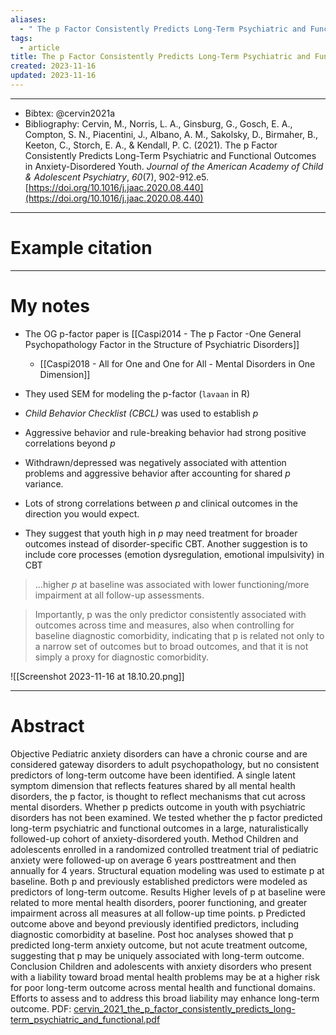 ```yaml
---
aliases:
  - " The p Factor Consistently Predicts Long-Term Psychiatric and Functional Outcomes in Anxiety-Disordered Youth "
tags:
  - article
title: The p Factor Consistently Predicts Long-Term Psychiatric and Functional Outcomes in Anxiety-Disordered Youth
created: 2023-11-16
updated: 2023-11-16
---
```


---

- Bibtex: @cervin2021a
- Bibliography: Cervin, M., Norris, L. A., Ginsburg, G., Gosch, E. A., Compton, S. N., Piacentini, J., Albano, A. M., Sakolsky, D., Birmaher, B., Keeton, C., Storch, E. A., & Kendall, P. C. (2021). The p Factor Consistently Predicts Long-Term Psychiatric and Functional Outcomes in Anxiety-Disordered Youth. _Journal of the American Academy of Child & Adolescent Psychiatry_, _60_(7), 902-912.e5. [https://doi.org/10.1016/j.jaac.2020.08.440](https://doi.org/10.1016/j.jaac.2020.08.440)

---
# Example citation


---
# My notes
- The OG p-factor paper is [[Caspi2014 - The p Factor -One General Psychopathology Factor in the Structure of Psychiatric Disorders]]
	- [[Caspi2018 - All for One and One for All - Mental Disorders in One Dimension]]


- They used SEM for modeling the p-factor (`lavaan` in R)
- *Child Behavior Checklist (CBCL)* was used to establish *p*
- Aggressive behavior and rule-breaking behavior had strong positive correlations beyond *p*
- Withdrawn/depressed was negatively associated with attention problems and aggressive behavior after accounting for shared *p* variance.
- Lots of strong correlations between *p* and clinical outcomes in the direction you would expect.
- They suggest that youth high in *p* may need treatment for broader outcomes instead of disorder-specific CBT. Another suggestion is to include core processes (emotion dysregulation, emotional impulsivity) in CBT

> ...higher *p* at baseline was associated with lower functioning/more impairment at all follow-up assessments.

> Importantly, p was the only predictor consistently associated with outcomes across time and measures, also when controlling for baseline diagnostic comorbidity, indicating that p is related not only to a narrow set of outcomes but to broad outcomes, and that it is not simply a proxy for diagnostic comorbidity.

![[Screenshot 2023-11-16 at 18.10.20.png]]

---

# Abstract
Objective
Pediatric anxiety disorders can have a chronic course and are considered gateway disorders to adult psychopathology, but no consistent predictors of long-term outcome have been identified. A single latent symptom dimension that reflects features shared by all mental health disorders, the p factor, is thought to reflect mechanisms that cut across mental disorders. Whether p predicts outcome in youth with psychiatric disorders has not been examined. We tested whether the p factor predicted long-term psychiatric and functional outcomes in a large, naturalistically followed-up cohort of anxiety-disordered youth.
Method
Children and adolescents enrolled in a randomized controlled treatment trial of pediatric anxiety were followed-up on average 6 years posttreatment and then annually for 4 years. Structural equation modeling was used to estimate p at baseline. Both p and previously established predictors were modeled as predictors of long-term outcome.
Results
Higher levels of p at baseline were related to more mental health disorders, poorer functioning, and greater impairment across all measures at all follow-up time points. p Predicted outcome above and beyond previously identified predictors, including diagnostic comorbidity at baseline. Post hoc analyses showed that p predicted long-term anxiety outcome, but not acute treatment outcome, suggesting that p may be uniquely associated with long-term outcome.
Conclusion
Children and adolescents with anxiety disorders who present with a liability toward broad mental health problems may be at a higher risk for poor long-term outcome across mental health and functional domains. Efforts to assess and to address this broad liability may enhance long-term outcome.
PDF: [cervin_2021_the_p_factor_consistently_predicts_long-term_psychiatric_and_functional.pdf](file:///Users/oskarflygare/Library/CloudStorage/OneDrive-KarolinskaInstitutet/30-39%20Resources/37%20-%20Personal%20research%20library/zotero-articles/Cervin/cervin_2021_the_p_factor_consistently_predicts_long-term_psychiatric_and_functional.pdf)